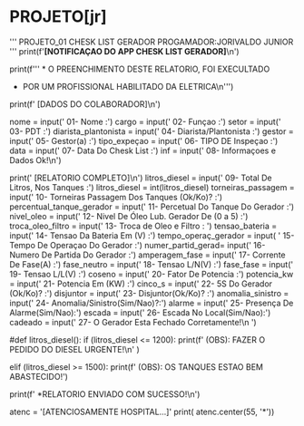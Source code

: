 # PROJETO[jr]

'''
PROJETO_01 CHESK LIST GERADOR
PROGAMADOR:JORIVALDO JUNIOR
''' 
print(f'**********[NOTIFICAÇAO DO APP CHESK LIST GERADOR]**********\n')


print(f''' * O PREENCHIMENTO DESTE RELATORIO, FOI EXECULTADO
 * POR UM PROFISSIONAL HABILITADO DA ELETRICA\n''')

print(f'              [DADOS DO COLABORADOR]\n')

nome = input('  01- Nome :')
cargo = input('  02- Funçao :')
setor = input('  03- PDT :')
diarista_plantonista = input('  04- Diarista/Plantonista :')
gestor = input('  05- Gestor(a) :')
tipo_expeçao = input('  06- TIPO DE Inspeçao :')
data = input('  07- Data Do Chesk List :')
inf = input('  08- Informaçoes e Dados Ok!\n')

print('               [RELATORIO COMPLETO]\n')
litros_diesel = input('  09- Total De Litros, Nos Tanques :')
litros_diesel = int(litros_diesel)
torneiras_passagem = input('  10- Torneiras Passagem Dos Tanques (Ok/Ko)? :')
percentual_tanque_gerador = input('  11- Percetual  Do Tanque Do Gerador :')
nivel_oleo = input('  12- Nivel De Óleo Lub. Gerador De (0 a 5) :')
troca_oleo_filtro = input('  13- Troca de Oleo e Filtro : ')
tensao_bateria = input('  14- Tensao Da Bateria Em (V) :')
tempo_operaç_gerador = input( '  15- Tempo De Operaçao Do Gerador :')
numer_partid_gerad= input('  16- Numero De Partida Do Gerador :')
amperagem_fase = input('  17- Corrente De Fase(A) :')
fase_neutro = input('  18- Tensao L/N(V) :')
fase_fase = input('  19- Tensao L/L(V) :')
coseno = input('  20- Fator De Potencia :')
potencia_kw = input('  21- Potencia Em (KW) :')
cinco_s = input('  22- 5S Do Gerador (Ok/Ko)? :')
disjuntor = input('  23- Disjuntor(Ok/Ko)? :')
anomalia_sinistro = input('  24- Anomalia/Sinistro(Sim/Nao)?:')
alarme = input('  25- Presença De Alarme(Sim/Nao):')
escada = input('  26- Escada No Local(Sim/Nao):')
cadeado = input('  27- O Gerador Esta Fechado Corretamente!\n ')

#def litros_diesel():
if (litros_diesel <= 1200):
	print(f'  (OBS): FAZER O PEDIDO DO DIESEL URGENTE!\n' ) 
    
elif (litros_diesel >= 1500):
	print(f'  (OBS): OS TANQUES ESTAO BEM ABASTECIDO!') 

print(f'  *RELATORIO ENVIADO COM SUCESSO!\n')   

atenc = '[ATENCIOSAMENTE HOSPITAL...]'
print( atenc.center(55, '*'))




